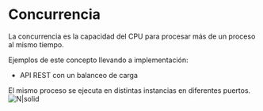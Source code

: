 # Concurrencia

La concurrencia es la capacidad del CPU para procesar más de un proceso al mismo tiempo.

Ejemplos de este concepto llevando a implementación:

- API REST con un balanceo de carga

El mismo proceso se ejecuta en distintas instancias en diferentes puertos.
![N|solid](http://damiancipolat.com/webFiles/concurrencia_diagram_1.png)
